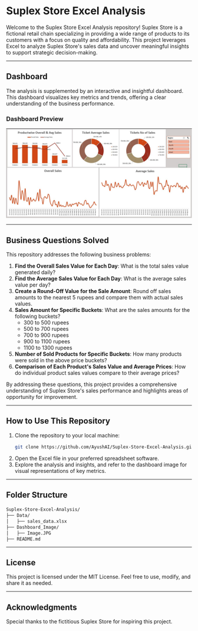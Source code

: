 # Suplex Store Excel Analysis

Welcome to the Suplex Store Excel Analysis repository! Suplex Store is a fictional retail chain specializing in providing a wide range of products to its customers with a focus on quality and affordability. This project leverages Excel to analyze Suplex Store's sales data and uncover meaningful insights to support strategic decision-making.

---

## Dashboard

The analysis is supplemented by an interactive and insightful dashboard. This dashboard visualizes key metrics and trends, offering a clear understanding of the business performance.

### Dashboard Preview
![Dashboard](Dashboard_Image/Image.JPG)

---

## Business Questions Solved

This repository addresses the following business problems:

1. **Find the Overall Sales Value for Each Day**: What is the total sales value generated daily?
2. **Find the Average Sales Value for Each Day**: What is the average sales value per day?
3. **Create a Round-Off Value for the Sale Amount**: Round off sales amounts to the nearest 5 rupees and compare them with actual sales values.
4. **Sales Amount for Specific Buckets**: What are the sales amounts for the following buckets?
   - 300 to 500 rupees
   - 500 to 700 rupees
   - 700 to 900 rupees
   - 900 to 1100 rupees
   - 1100 to 1300 rupees
5. **Number of Sold Products for Specific Buckets**: How many products were sold in the above price buckets?
6. **Comparison of Each Product's Sales Value and Average Prices**: How do individual product sales values compare to their average prices?

By addressing these questions, this project provides a comprehensive understanding of Suplex Store's sales performance and highlights areas of opportunity for improvement.

---

## How to Use This Repository

1. Clone the repository to your local machine:
   ```bash
   git clone https://github.com/AyushAI/Suplex-Store-Excel-Analysis.git
   ```
2. Open the Excel file in your preferred spreadsheet software.
3. Explore the analysis and insights, and refer to the dashboard image for visual representations of key metrics.

---

## Folder Structure

```
Suplex-Store-Excel-Analysis/
├── Data/
│   ├── sales_data.xlsx
├── Dashboard_Image/
│   ├── Image.JPG
├── README.md
```

---

## License

This project is licensed under the MIT License. Feel free to use, modify, and share it as needed.

---

## Acknowledgments

Special thanks to the fictitious Suplex Store for inspiring this project.
